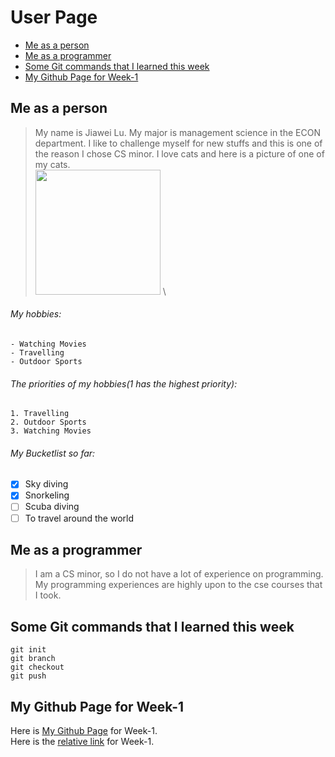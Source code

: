 # User Page
- [Me as a person](#me-as-a-person)
- [Me as a programmer](#me-as-a-programmer)
- [Some Git commands that I learned this week](#some-git-commands-that-i-learned-this-week)
- [My Github Page for Week-1](#my-github-page-for-week-1)
## Me as a person
> My name is Jiawei Lu. My major is management science in the ECON department. I like to challenge myself for new stuffs and this is one of
> the reason I chose CS minor. I love cats and here is a picture of one of my cats. \
> <img src="https://user-images.githubusercontent.com/83815130/135023277-71a5be6b-c244-4db9-a839-e89c3d76b03d.jpg" width="200"> \
###### My hobbies:
```
- Watching Movies
- Travelling
- Outdoor Sports
```
###### The priorities of my hobbies(1 has the highest priority):
```
1. Travelling
2. Outdoor Sports
3. Watching Movies
```
###### My Bucketlist so far:
- [x] Sky diving
- [x] Snorkeling
- [ ] Scuba diving
- [ ] To travel around the world
## Me as a programmer
> I am a CS minor, so I do not have a lot of experience on programming. My programming experiences are highly upon to the cse courses that I took.
## Some Git commands that I learned this week
```
git init
git branch
git checkout
git push
```
## My Github Page for Week-1
Here is [My Github Page](https://github.com/jlu123321/Week-1/tree/add-favorite) for Week-1. \
Here is the [relative link](README.md) for Week-1.
